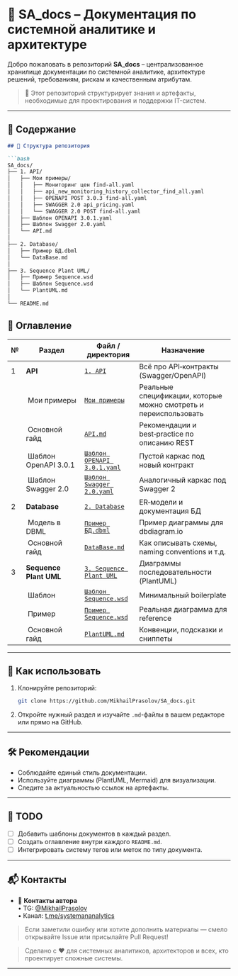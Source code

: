 # 📘 SA_docs – Документация по системной аналитике и архитектуре

Добро пожаловать в репозиторий **SA_docs** – централизованное хранилище документации по системной аналитике, архитектуре решений, требованиям, рискам и качественным атрибутам.

> 📌 Этот репозиторий структурирует знания и артефакты, необходимые для проектирования и поддержки IT-систем.

---

## 📑 Содержание

```markdown
## 📂 Структура репозитория

```bash
SA_docs/
├── 1. API/
│   ├── Мои примеры/
│   │   ├── Мониторинг цен find-all.yaml
│   │   ├── api_new_monitoring_history_collector_find_all.yaml
│   │   ├── OPENAPI POST 3.0.3 find-all.yaml
│   │   ├── SWAGGER 2.0 api_pricing.yaml
│   │   └── SWAGGER 2.0 POST find-all.yaml
│   ├── Шаблон OPENAPI 3.0.1.yaml
│   ├── Шаблон Swagger 2.0.yaml
│   └── API.md
│
├── 2. Database/
│   ├── Пример БД.dbml
│   └── DataBase.md
│
├── 3. Sequence Plant UML/
│   ├── Пример Sequence.wsd
│   ├── Шаблон Sequence.wsd
│   └── PlantUML.md
│
└── README.md
```
<!-- GitHub TOC -->

## 📑 Оглавление

| № | Раздел | Файл / директория | Назначение |
|---|--------|-------------------|------------|
| 1 | **API** | [`1. API`](https://github.com/MikhailPrasolov/SA_docs/tree/main/API) | Всё про API‑контракты (Swagger/OpenAPI) |
| &nbsp; | &nbsp;Мои примеры | [`Мои примеры`](https://github.com/MikhailPrasolov/SA_docs/tree/main/API/%D0%9C%D0%BE%D0%B8%20%D0%BF%D1%80%D0%B8%D0%BC%D0%B5%D1%80%D1%8B) | Реальные спецификации, которые можно смотреть и переиспользовать |
| &nbsp; | &nbsp;Основной гайд | [`API.md`](https://github.com/MikhailPrasolov/SA_docs/blob/main/API/API.md) | Рекомендации и best‑practice по описанию REST |
| &nbsp; | &nbsp;Шаблон OpenAPI 3.0.1 | [`Шаблон OPENAPI 3.0.1.yaml`](https://github.com/MikhailPrasolov/SA_docs/blob/main/API/%D0%A8%D0%B0%D0%B1%D0%BB%D0%BE%D0%BD%20OPENAPI%203.0.1.yaml) | Пустой каркас под новый контракт |
| &nbsp; | &nbsp;Шаблон Swagger 2.0 | [`Шаблон Swagger 2.0.yaml`](https://github.com/MikhailPrasolov/SA_docs/blob/main/API/%D0%A8%D0%B0%D0%B1%D0%BB%D0%BE%D0%BD%20Swagger%202.0.yaml) | Аналогичный каркас под Swagger 2 |
| 2 | **Database** | [`2. Database`](https://github.com/MikhailPrasolov/SA_docs/blob/main/Database/DataBase.md) | ER‑модели и документация БД |
| &nbsp; | &nbsp;Модель в DBML | [`Пример БД.dbml`](https://github.com/MikhailPrasolov/SA_docs/blob/main/Database/%D0%9F%D1%80%D0%B8%D0%BC%D0%B5%D1%80%20%D0%91%D0%94.dbml) | Пример диаграммы для dbdiagram.io |
| &nbsp; | &nbsp;Основной гайд | [`DataBase.md`](https://github.com/MikhailPrasolov/SA_docs/blob/main/Database/DataBase.md) | Как описывать схемы, naming conventions и т.д. |
| 3 | **Sequence Plant UML** | [`3. Sequence Plant UML`](https://github.com/MikhailPrasolov/SA_docs/tree/main/Sequence%20Plant%20UML) | Диаграммы последовательности (PlantUML) |
| &nbsp; | &nbsp;Шаблон | [`Шаблон Sequence.wsd`](https://github.com/MikhailPrasolov/SA_docs/blob/main/Sequence%20Plant%20UML/%D0%A8%D0%B0%D0%B1%D0%BB%D0%BE%D0%BD%20Sequence%20.wsd) | Минимальный boilerplate |
| &nbsp; | &nbsp;Пример | [`Пример Sequence.wsd`](https://github.com/MikhailPrasolov/SA_docs/blob/main/Sequence%20Plant%20UML/%D0%9F%D1%80%D0%B8%D0%BC%D0%B5%D1%80%20Sequence.wsd) | Реальная диаграмма для reference |
| &nbsp; | &nbsp;Основной гайд | [`PlantUML.md`](https://github.com/MikhailPrasolov/SA_docs/blob/main/Sequence%20Plant%20UML/PlantUML.md) | Конвенции, подсказки и сниппеты |

---

## 🚀 Как использовать

1. Клонируйте репозиторий:
   ```bash
   git clone https://github.com/MikhailPrasolov/SA_docs.git
   ```

2. Откройте нужный раздел и изучайте `.md`-файлы в вашем редакторе или прямо на GitHub.

---

## 🛠 Рекомендации

- Соблюдайте единый стиль документации.
- Используйте диаграммы (PlantUML, Mermaid) для визуализации.
- Следите за актуальностью ссылок на артефакты.

---

## 📌 TODO

- [ ] Добавить шаблоны документов в каждый раздел.
- [ ] Создать оглавление внутри каждого `README.md`.
- [ ] Интегрировать систему тегов или меток по типу документа.

---

## 📬 Контакты

- 🔗 **Контакты автора**  
  • TG: [@MikhailPrasolov](https://t.me/MikhailPrasolov)  
  • Канал: [t.me/systemananalytics](https://t.me/systemananalytics)

> Если заметили ошибку или хотите дополнить материалы — смело открывайте Issue или присылайте Pull Request!

> Сделано с ❤️ для системных аналитиков, архитекторов и всех, кто проектирует сложные системы.

---